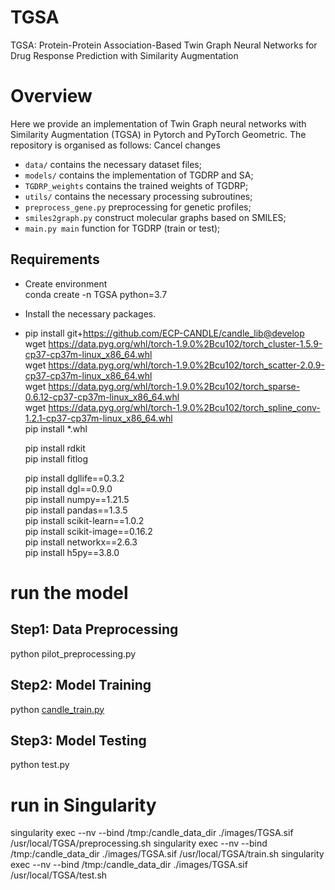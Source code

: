 # TGSA
TGSA: Protein-Protein Association-Based Twin Graph Neural Networks for Drug Response Prediction with Similarity Augmentation

# Overview
Here we provide an implementation of Twin Graph neural networks with Similarity Augmentation (TGSA) in Pytorch and PyTorch Geometric. The repository is organised as follows:
Cancel changes
- `data/` contains the necessary dataset files;
- `models/` contains the implementation of TGDRP and SA;
- `TGDRP_weights` contains the trained weights of TGDRP;
- `utils/` contains the necessary processing subroutines;
- `preprocess_gene.py` preprocessing for genetic profiles;
- `smiles2graph.py` construct molecular graphs based on SMILES;
- `main.py main` function for TGDRP (train or test);

## Requirements
- Create environment     
  conda create -n TGSA python=3.7
- Install the necessary packages.
- pip install git+https://github.com/ECP-CANDLE/candle_lib@develop   
  wget https://data.pyg.org/whl/torch-1.9.0%2Bcu102/torch_cluster-1.5.9-cp37-cp37m-linux_x86_64.whl   
  wget https://data.pyg.org/whl/torch-1.9.0%2Bcu102/torch_scatter-2.0.9-cp37-cp37m-linux_x86_64.whl   
  wget https://data.pyg.org/whl/torch-1.9.0%2Bcu102/torch_sparse-0.6.12-cp37-cp37m-linux_x86_64.whl         
  wget https://data.pyg.org/whl/torch-1.9.0%2Bcu102/torch_spline_conv-1.2.1-cp37-cp37m-linux_x86_64.whl   
  pip install *.whl

  pip install rdkit   
  pip install fitlog   

  pip install dgllife==0.3.2   
  pip install dgl==0.9.0   
  pip install numpy==1.21.5   
  pip install pandas==1.3.5   
  pip install scikit-learn==1.0.2   
  pip install scikit-image==0.16.2   
  pip install networkx==2.6.3   
  pip install h5py==3.8.0   

# run the model
## Step1: Data Preprocessing
  python pilot_preprocessing.py
## Step2: Model Training
  python [candle_train.py](candle_train.py)
## Step3: Model Testing
  python test.py

# run in Singularity
singularity exec --nv --bind /tmp:/candle_data_dir ./images/TGSA.sif /usr/local/TGSA/preprocessing.sh
singularity exec --nv --bind /tmp:/candle_data_dir ./images/TGSA.sif /usr/local/TGSA/train.sh
singularity exec --nv --bind /tmp:/candle_data_dir ./images/TGSA.sif /usr/local/TGSA/test.sh


